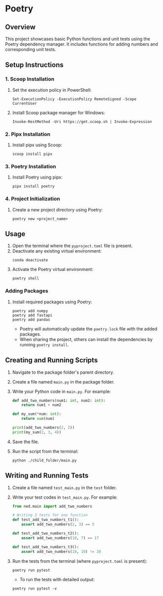 # Poetry

## Overview

This project showcases basic Python functions and unit tests using the Poetry dependency manager. It includes functions for adding numbers and corresponding unit tests.

## Setup Instructions

### 1. Scoop Installation

1. Set the execution policy in PowerShell:
   ```shell
   Set-ExecutionPolicy -ExecutionPolicy RemoteSigned -Scope CurrentUser
   ```

2. Install Scoop package manager for Windows:
   ```shell
   Invoke-RestMethod -Uri https://get.scoop.sh | Invoke-Expression
   ```

### 2. Pipx Installation

1. Install pipx using Scoop:
   ```shell
   scoop install pipx
   ```

### 3. Poetry Installation

1. Install Poetry using pipx:
   ```shell
   pipx install poetry
   ```

### 4. Project Initialization

1. Create a new project directory using Poetry:
   ```shell
   poetry new <project_name>
   ```

## Usage

1. Open the terminal where the `pyproject.toml` file is present.
2. Deactivate any existing virtual environment:
   ```shell
   conda deactivate
   ```
3. Activate the Poetry virtual environment:
   ```shell
   poetry shell
   ```

### Adding Packages

1. Install required packages using Poetry:
   ```shell
   poetry add numpy
   poetry add fastapi
   poetry add pandas
   ```

   - Poetry will automatically update the `poetry.lock` file with the added packages.
   - When sharing the project, others can install the dependencies by running `poetry install`.

## Creating and Running Scripts

1. Navigate to the package folder's parent directory.
2. Create a file named `main.py` in the package folder.
3. Write your Python code in `main.py`. For example:
   ```python
   def add_two_numbers(num1: int, num2: int):
       return num1 + num2

   def my_sum(*num: int):
       return sum(num)

   print(add_two_numbers(2, 2))
   print(my_sum(2, 3, 4))
   ```

4. Save the file.

5. Run the script from the terminal:
   ```shell
   python ./child_folder/main.py
   ```

## Writing and Running Tests

1. Create a file named `test_main.py` in the `test` folder.

2. Write your test codes in `test_main.py`. For example:
   ```python
   from ned.main import add_two_numbers

   # Writing 3 tests for one function
   def test_add_two_numbers_t1():
       assert add_two_numbers(2, 3) == 5

   def test_add_two_numbers_t2():
       assert add_two_numbers(10, 7) == 17

   def test_add_two_numbers_t3():
       assert add_two_numbers(10, 10) != 20
   ```

3. Run the tests from the terminal (where `pyproject.toml` is present):
   ```shell
   poetry run pytest
   ```

   - To run the tests with detailed output:
   ```shell
   poetry run pytest -v
   ```
